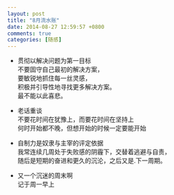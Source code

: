 ```yaml
---
layout: post
title: "8月流水账"
date: 2014-08-27 12:59:57 +0800
comments: true
categories: [随感]
---
```


- 贯彻以解决问题为第一目标  
不要固守自己最初的解决方案，   
要敏锐地抓住每一丝灵感，  
积极并引导性地寻找更多解决方案。  
最不能以此喜悲。  

- 老话重谈  
不要花时间在犹豫上，而要花时间在坚持上  
何时开始都不晚，但想开始的时候一定要能开始  

- 自制力是奴隶与主宰的评定依据  
我常连续几周处于失败感的阴霾下，交替着逃避与自责，  
随后是短期的奋进和更久的沉沦，之后又是.下一周期。  

- 又一个沉迷的周末啊  
记于周一早上  

